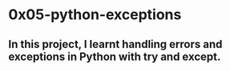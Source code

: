 # 0x05-python-exceptions

## In this project, I learnt handling errors and exceptions in Python with try and except.
